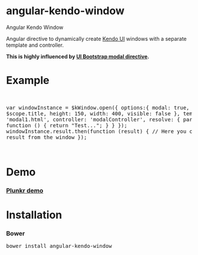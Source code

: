 angular-kendo-window
====================

Angular Kendo Window

Angular directive to dynamically create <a target='_blank' href='http://kendoui.com'>Kendo UI</a> windows with a separate template and controller.

<b>This is highly influenced by <a target='_blank' href='http://angular-ui.github.io/bootstrap/#/modal'>UI Bootstrap modal directive</a>.</b>

<h1>Example</h1>
<pre>
 
   var windowInstance = $kWindow.open({
                       options:{
                         modal: true,
                         title: $scope.title,
                         height: 150,
                         width: 400,
                         visible: false
                       },
                        templateUrl: 'modal1.html',
                        controller: 'modalController',
                        resolve: {
                            parameter1: function () {
                                return "Test...";
                            }
                        }
                    });
                    windowInstance.result.then(function (result) {
                        // Here you can get result from the window
                    });
 
</pre>
<h1>Demo</h1>

<h3>
<a target='_blank' href='http://plnkr.co/edit/6lyrblMhZ5ofuonmGoPZ?p=preview'>Plunkr demo</a>
</h3>

<h1>Installation</h1>
<h3>Bower</h3>
<pre>bower install angular-kendo-window</pre>
